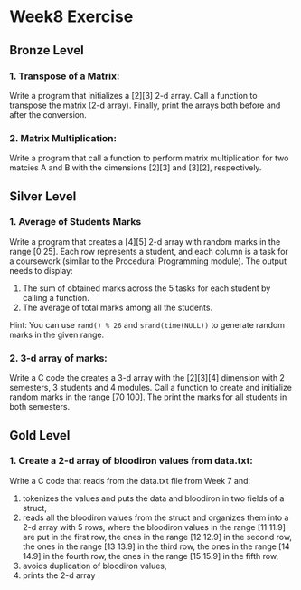 # Week8 Exercise
## Bronze Level

### 1. Transpose of a Matrix: 

Write a program that initializes a [2][3] 2-d array. Call a function to transpose the matrix (2-d array). Finally, print the arrays both before and after the conversion.

### 2. Matrix Multiplication: 

Write a program that call a function to perform matrix multiplication for two matcies A and B with the dimensions [2][3] and [3][2], respectively.


## Silver Level
### 1. Average of Students Marks

Write a program that creates a [4][5] 2-d array with random marks in the range [0 25]. Each row represents a student, and each column is a task for a coursework (similar to the Procedural Programming module). The output needs to display:

1. The sum of obtained marks across the 5 tasks for each student by calling a function.
2. The average of total marks among all the students.

Hint: You can use `rand() % 26` and `srand(time(NULL))` to generate random marks in the given range.

### 2. 3-d array of marks:

Write a C code the creates a 3-d array with the [2][3][4] dimension with 2 semesters, 3 students and 4 modules. Call a function to create and initialize random marks in the range [70 100]. The print the marks for all students in both semesters.

## Gold Level

### 1. Create a 2-d array of bloodiron values from data.txt:

Write a C code that reads from the data.txt file from Week 7 and:
1. tokenizes the values and puts the data and bloodiron in two fields of a struct,
2. reads all the bloodiron values from the struct and organizes them into a 2-d array with 5 rows, where the
 bloodiron values in the range [11 11.9] are put in the first row, the ones in the range [12 12.9] in the second row, the ones in the range [13 13.9] in the third row, the ones in the range [14 14.9] in the fourth row, the ones in the range [15 15.9] in the fifth row,
3. avoids duplication of bloodiron values,
4. prints the 2-d array

